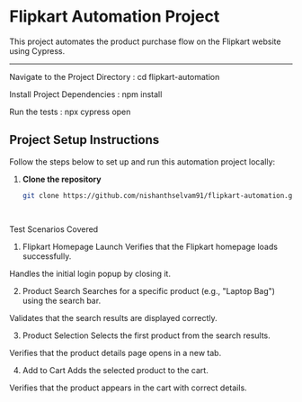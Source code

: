 # Flipkart Automation Project

This project automates the product purchase flow on the Flipkart website using Cypress.

---

Navigate to the Project Directory :
cd flipkart-automation

Install Project Dependencies :
npm install

Run the tests :
npx cypress open

## Project Setup Instructions

Follow the steps below to set up and run this automation project locally:

1. **Clone the repository**
   ```bash
   git clone https://github.com/nishanthselvam91/flipkart-automation.git
 
 
 Test Scenarios Covered
1. Flipkart Homepage Launch
Verifies that the Flipkart homepage loads successfully.

Handles the initial login popup by closing it.

2. Product Search
Searches for a specific product (e.g., "Laptop Bag") using the search bar.

Validates that the search results are displayed correctly.

3. Product Selection
Selects the first product from the search results.

Verifies that the product details page opens in a new tab.

4. Add to Cart
Adds the selected product to the cart.

Verifies that the product appears in the cart with correct details.
